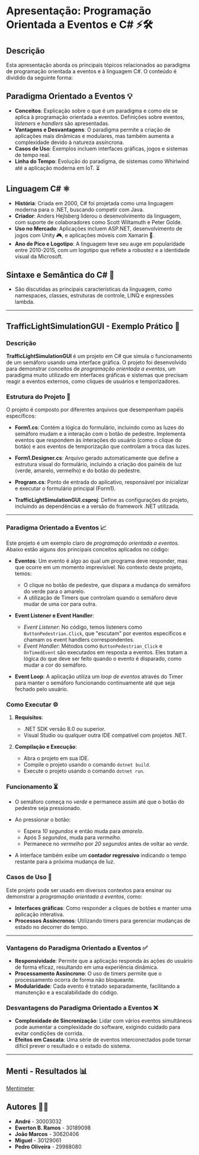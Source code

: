 # Apresentação: Programação Orientada a Eventos e C# ⚡️🛠️

## Descrição
Esta apresentação aborda os principais tópicos relacionados ao paradigma de programação orientada a eventos e à linguagem C#. O conteúdo é dividido da seguinte forma:

## Paradigma Orientado a Eventos 💡

- **Conceitos**: Explicação sobre o que é um paradigma e como ele se aplica à programação orientada a eventos. Definições sobre eventos, *listeners* e *handlers* são apresentadas.
- **Vantagens e Desvantagens**: O paradigma permite a criação de aplicações mais dinâmicas e modulares, mas também aumenta a complexidade devido à natureza assíncrona.
- **Casos de Uso**: Exemplos incluem interfaces gráficas, jogos e sistemas de tempo real.
- **Linha do Tempo**: Evolução do paradigma, de sistemas como Whirlwind até a aplicação moderna em IoT. ⏳

## Linguagem C# ⚛️

- **História**: Criada em 2000, C# foi projetada como uma linguagem moderna para o .NET, buscando competir com Java.
- **Criador**: Anders Hejlsberg liderou o desenvolvimento da linguagem, com suporte de colaboradores como Scott Wiltamuth e Peter Golde.
- **Uso no Mercado**: Aplicações incluem ASP.NET, desenvolvimento de jogos com Unity 🎮, e aplicações móveis com Xamarin 📱.
- **Ano de Pico e Logotipo**: A linguagem teve seu auge em popularidade entre 2010-2015, com um logotipo que reflete a robustez e a identidade visual da Microsoft.

## Sintaxe e Semântica do C# 📝

- São discutidas as principais características da linguagem, como namespaces, classes, estruturas de controle, LINQ e expressões lambda.

---

## TrafficLightSimulationGUI - Exemplo Prático 🚦

### Descrição
**TrafficLightSimulationGUI** é um projeto em C# que simula o funcionamento de um semáforo usando uma interface gráfica. O projeto foi desenvolvido para demonstrar conceitos de *programação orientada a eventos*, um paradigma muito utilizado em interfaces gráficas e sistemas que precisam reagir a eventos externos, como cliques de usuários e temporizadores.

### Estrutura do Projeto 📁
O projeto é composto por diferentes arquivos que desempenham papéis específicos:

- **Form1.cs**: Contém a lógica do formulário, incluindo como as luzes do semáforo mudam e a interação com o botão de pedestre. Implementa eventos que respondem às interações do usuário (como o clique do botão) e aos eventos de temporização que controlam a troca das luzes.
  
- **Form1.Designer.cs**: Arquivo gerado automaticamente que define a estrutura visual do formulário, incluindo a criação dos painéis de luz (verde, amarelo, vermelho) e do botão do pedestre.

- **Program.cs**: Ponto de entrada do aplicativo, responsável por inicializar e executar o formulário principal (Form1).

- **TrafficLightSimulationGUI.csproj**: Define as configurações do projeto, incluindo as dependências e a versão do framework .NET utilizada.

---

### Paradigma Orientado a Eventos 📈

Este projeto é um exemplo claro de *programação orientada a eventos*. Abaixo estão alguns dos principais conceitos aplicados no código:

- **Eventos**: Um evento é algo ao qual um programa deve responder, mas que ocorre em um momento imprevisível. No contexto deste projeto, temos:
  - O clique no botão de pedestre, que dispara a mudança do semáforo do verde para o amarelo.
  - A utilização de Timers que controlam quando o semáforo deve mudar de uma cor para outra.

- **Event Listener e Event Handler**:
  - *Event Listener*: No código, temos listeners como `ButtonPedestrian.Click`, que "escutam" por eventos específicos e chamam os event handlers correspondentes.
  - *Event Handler*: Métodos como `ButtonPedestrian_Click` e `OnTimedEvent` são executados em resposta a eventos. Eles tratam a lógica do que deve ser feito quando o evento é disparado, como mudar a cor do semáforo.

- **Event Loop**: A aplicação utiliza um *loop de eventos* através do Timer para manter o semáforo funcionando continuamente até que seja fechado pelo usuário.

### Como Executar ⚙️
1. **Requisitos**:
   - .NET SDK versão 8.0 ou superior.
   - Visual Studio ou qualquer outra IDE compatível com projetos .NET.

2. **Compilação e Execução**:
   - Abra o projeto em sua IDE.
   - Compile o projeto usando o comando `dotnet build`.
   - Execute o projeto usando o comando `dotnet run`.

### Funcionamento ⏳
- O semáforo começa no *verde* e permanece assim até que o botão do pedestre seja pressionado.
- Ao pressionar o botão:
  - Espera *10 segundos* e então muda para *amarelo*.
  - Após *5 segundos*, muda para *vermelho*.
  - Permanece no *vermelho* por *20 segundos* antes de voltar ao *verde*.
  
- A interface também exibe um **contador regressivo** indicando o tempo restante para a próxima mudança de luz.

### Casos de Uso 📄
Este projeto pode ser usado em diversos contextos para ensinar ou demonstrar a *programação orientada a eventos*, como:
- **Interfaces gráficas**: Como responder a cliques de botões e manter uma aplicação interativa.
- **Processos Assíncronos**: Utilizando timers para gerenciar mudanças de estado no decorrer do tempo.

---

### Vantagens do Paradigma Orientado a Eventos ✅
- **Responsividade**: Permite que a aplicação responda às ações do usuário de forma eficaz, resultando em uma experiência dinâmica.
- **Processamento Assíncrono**: O uso de timers permite que o processamento ocorra de forma não bloqueante.
- **Modularidade**: Cada evento é tratado separadamente, facilitando a manutenção e a escalabilidade do código.

### Desvantagens do Paradigma Orientado a Eventos ❌
- **Complexidade de Sincronização**: Lidar com vários eventos simultâneos pode aumentar a complexidade do software, exigindo cuidado para evitar condições de corrida.
- **Efeitos em Cascata**: Uma série de eventos interconectados pode tornar difícil prever o resultado e o estado do sistema.

---

## Menti - Resultados 📊
[Mentimeter](https://www.mentimeter.com/app/presentation/n/alurvh2q1ged6gzrq4xzxahgi1v5rhi4/edit?question=xg42qoxv8rnf)

## Autores 👨‍💻
- **André** - 30003032
- **Ewerton B. Ramos** - 30189098
- **João Marcos** - 30620406
- **Miguel** - 30129061
- **Pedro Oliveira** - 29988080
